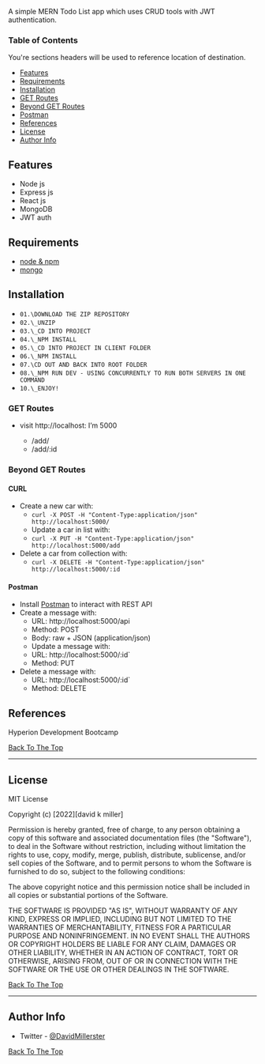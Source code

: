 A simple MERN Todo List app which uses CRUD tools with JWT authentication.

### Table of Contents

You're sections headers will be used to reference location of destination.

- [Features](#features)
- [Requirements](#requirements)
- [Installation](#installation)
- [GET Routes](#getroutes)
- [Beyond GET Routes](#beyondgetroutes)
- [Postman](#postman)
- [References](#references)
- [License](#license)
- [Author Info](#author-info)

## Features

- Node js
- Express js
- React js
- MongoDB
- JWT auth

## Requirements

- [node & npm](https://nodejs.org/en/)
- [mongo](https://account.mongodb.com/account/login)

## Installation

- `01.\DOWNLOAD THE ZIP REPOSITORY`
- `02.\_UNZIP`
- `03.\_CD INTO PROJECT`
- `04.\_NPM INSTALL`
- `05.\_CD INTO PROJECT IN CLIENT FOLDER`
- `06.\_NPM INSTALL`
- `07.\CD OUT AND BACK INTO ROOT FOLDER`
- `08.\_NPM RUN DEV - USING CONCURRENTLY TO RUN BOTH SERVERS IN ONE COMMAND`
- `10.\_ENJOY!`

### GET Routes

- visit http://localhost: I’m 5000

  - /add/
  - /add/:id

### Beyond GET Routes

#### CURL

- Create a new car with:
  - `curl -X POST -H "Content-Type:application/json" http://localhost:5000/`
  - Update a car in list with:
  - `curl -X PUT -H "Content-Type:application/json" http://localhost:5000/add`
- Delete a car from collection with:
  - `curl -X DELETE -H "Content-Type:application/json" http://localhost:5000/:id`

#### Postman

- Install [Postman](https://www.getpostman.com/apps) to interact with REST API
- Create a message with:
  - URL: http://localhost:5000/api
  - Method: POST
  - Body: raw + JSON (application/json)
  - Update a message with:
  - URL: http://localhost:5000/:id`
  - Method: PUT
- Delete a message with:
  - URL: http://localhost:5000/:id`
  - Method: DELETE

## References

Hyperion Development Bootcamp

[Back To The Top](#read-me-template)

---

## License

MIT License

Copyright (c) [2022][david k miller]

Permission is hereby granted, free of charge, to any person obtaining a copy
of this software and associated documentation files (the "Software"), to deal
in the Software without restriction, including without limitation the rights
to use, copy, modify, merge, publish, distribute, sublicense, and/or sell
copies of the Software, and to permit persons to whom the Software is
furnished to do so, subject to the following conditions:

The above copyright notice and this permission notice shall be included in all
copies or substantial portions of the Software.

THE SOFTWARE IS PROVIDED "AS IS", WITHOUT WARRANTY OF ANY KIND, EXPRESS OR
IMPLIED, INCLUDING BUT NOT LIMITED TO THE WARRANTIES OF MERCHANTABILITY,
FITNESS FOR A PARTICULAR PURPOSE AND NONINFRINGEMENT. IN NO EVENT SHALL THE
AUTHORS OR COPYRIGHT HOLDERS BE LIABLE FOR ANY CLAIM, DAMAGES OR OTHER
LIABILITY, WHETHER IN AN ACTION OF CONTRACT, TORT OR OTHERWISE, ARISING FROM,
OUT OF OR IN CONNECTION WITH THE SOFTWARE OR THE USE OR OTHER DEALINGS IN THE
SOFTWARE.

[Back To The Top](#read-me-template)

---

## Author Info

- Twitter - [@DavidMillerster](https://twitter.com/DavidMillerster)

[Back To The Top](#read-me-template)

